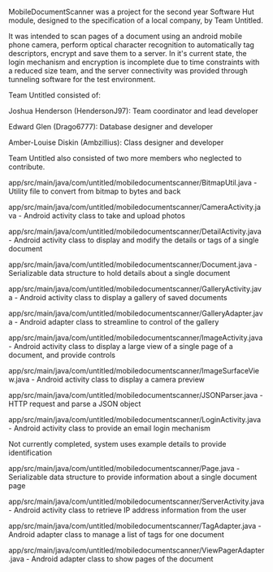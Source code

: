 MobileDocumentScanner was a project for the second year Software Hut module, designed to the specification of a local company, by Team Untitled.

It was intended to scan pages of a document using an android mobile phone camera, perform optical character recognition to automatically tag descriptors, encrypt and save them to a server.
In it's current state, the login mechanism and encryption is incomplete due to time constraints with a reduced size team, and the server connectivity was provided through tunneling software for the test environment.

Team Untitled consisted of:

  Joshua Henderson (HendersonJ97): Team coordinator and lead developer
  
  Edward Glen (Drago6777): Database designer and developer
  
  Amber-Louise Diskin (Ambzillius): Class designer and developer
  
Team Untitled also consisted of two more members who neglected to contribute.


app/src/main/java/com/untitled/mobiledocumentscanner/BitmapUtil.java - Utility file to convert from bitmap to bytes and back

app/src/main/java/com/untitled/mobiledocumentscanner/CameraActivity.java - Android activity class to take and upload photos

app/src/main/java/com/untitled/mobiledocumentscanner/DetailActivity.java - Android activity class to display and modify the details or tags of a single document

app/src/main/java/com/untitled/mobiledocumentscanner/Document.java - Serializable data structure to hold details about a single document

app/src/main/java/com/untitled/mobiledocumentscanner/GalleryActivity.java - Android activity class to display a gallery of saved documents

app/src/main/java/com/untitled/mobiledocumentscanner/GalleryAdapter.java - Android adapter class to streamline to control of the gallery

app/src/main/java/com/untitled/mobiledocumentscanner/ImageActivity.java - Android activity class to display a large view of a single page of a document, and provide controls

app/src/main/java/com/untitled/mobiledocumentscanner/ImageSurfaceView.java - Android activity class to display a camera preview

app/src/main/java/com/untitled/mobiledocumentscanner/JSONParser.java - HTTP request and parse a JSON object

app/src/main/java/com/untitled/mobiledocumentscanner/LoginActivity.java - Android activity class to provide an email login mechanism

Not currently completed, system uses example details to provide identification

app/src/main/java/com/untitled/mobiledocumentscanner/Page.java - Serializable data structure to provide information about a single document page

app/src/main/java/com/untitled/mobiledocumentscanner/ServerActivity.java - Android activity class to retrieve IP address information from the user

app/src/main/java/com/untitled/mobiledocumentscanner/TagAdapter.java - Android adapter class to manage a list of tags for one document

app/src/main/java/com/untitled/mobiledocumentscanner/ViewPagerAdapter.java - Android adapter class to show pages of the document
